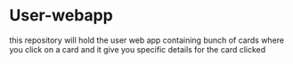 # User-webapp
this repository will hold the user web app containing bunch of cards where you click on a card and it give you specific details for the card clicked
